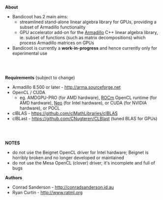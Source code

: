 **About**
* Bandicoot has 2 main aims:
   * streamlined stand-alone linear algebra library for GPUs, providing a subset of Armadillo functionality
   * GPU accelerator add-on for the [Armadillo](http://arma.sourceforge.net) C++ linear algebra library,
     ie. subset of functions (such as matrix decompositions) which process Armadillo matrices on GPUs
* Bandicoot is currently a **work-in-progress** and hence currently only for experimental use
<br>
<br>

**Requirements** (subject to change)
* Armadillo 8.500 or later - http://arma.sourceforge.net
* OpenCL / CUDA
  - eg. AMDGPU-PRO (for AMD hardware), [ROCm](https://github.com/RadeonOpenCompute/ROCm-OpenCL-Runtime) OpenCL runtime (for AMD hardware), [Neo](https://01.org/compute-runtime) (for Intel hardware), or CUDA (for NVIDIA hardware), or POCL
* clBLAS - https://github.com/clMathLibraries/clBLAS
* clBLast - https://github.com/CNugteren/CLBlast (tuned BLAS for GPUs)
<br>
<br>

**NOTES**
- do not use the Beignet OpenCL driver for Intel hardware; Beignet is horribly broken and no longer developed or maintained
- do not use the Mesa OpenCL (clover) driver; it's incomplete and full of bugs

**Authors**
* Conrad Sanderson - http://conradsanderson.id.au
* Ryan Curtin - http://www.ratml.org
<br>
<br>
